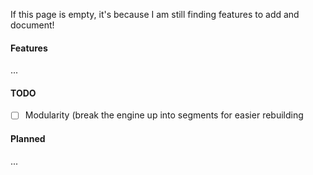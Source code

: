 If this page is empty, it's because I am still finding features to add and document!

#### Features
...

#### TODO
- [ ] Modularity (break the engine up into segments for easier rebuilding

#### Planned
...
